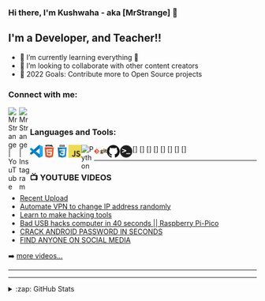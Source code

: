 ### Hi there, I'm Kushwaha - aka [MrStrange] 👋 

## I'm a Developer, and Teacher!!

- 🌱 I’m currently learning everything 🤣
- 👯 I’m looking to collaborate with other content creators
- 🥅 2022 Goals: Contribute more to Open Source projects

### Connect with me:

[<img align="left" alt="MrStrange | YouTube" width="22px" src="https://cdn.jsdelivr.net/npm/simple-icons@v3/icons/youtube.svg" />][youtube]
[<img align="left" alt="MrStrange | Instagram" width="22px" src="https://cdn.jsdelivr.net/npm/simple-icons@v3/icons/instagram.svg" />][instagram]

<br />

### Languages and Tools:

[<img align="left" alt="Visual Studio Code" width="26px" src="https://raw.githubusercontent.com/github/explore/80688e429a7d4ef2fca1e82350fe8e3517d3494d/topics/visual-studio-code/visual-studio-code.png" />]
[<img align="left" alt="HTML5" width="26px" src="https://raw.githubusercontent.com/github/explore/80688e429a7d4ef2fca1e82350fe8e3517d3494d/topics/html/html.png" />]
[<img align="left" alt="CSS3" width="26px" src="https://raw.githubusercontent.com/github/explore/80688e429a7d4ef2fca1e82350fe8e3517d3494d/topics/css/css.png" />]
[<img align="left" alt="JavaScript" width="26px" src="https://raw.githubusercontent.com/github/explore/80688e429a7d4ef2fca1e82350fe8e3517d3494d/topics/javascript/javascript.png" />]
[<img align="left" alt="Python" width="26px" src="https://raw.githubusercontent.com/jmnote/z-icons/master/svg/python.svg" />]
[<img align="left" alt="Git" width="26px" src="https://raw.githubusercontent.com/github/explore/80688e429a7d4ef2fca1e82350fe8e3517d3494d/topics/git/git.png" />]
[<img align="left" alt="GitHub" width="26px" src="https://raw.githubusercontent.com/github/explore/78df643247d429f6cc873026c0622819ad797942/topics/github/github.png" />]
[<img align="left" alt="Terminal" width="26px" src="https://raw.githubusercontent.com/github/explore/80688e429a7d4ef2fca1e82350fe8e3517d3494d/topics/terminal/terminal.png" />]
<br />

---

### 📺 YOUTUBE VIDEOS

<!-- YOUTUBE:START -->
- [Recent Upload](https://youtu.be/kmAb67EMhbA)
- [Automate VPN to change IP address randomly](https://youtu.be/poaEIGKvAmw)
- [Learn to make hacking tools](https://youtu.be/WVXE-DM8UNs)
- [Bad USB hacks computer in 40 seconds || Raspberry Pi-Pico](https://youtu.be/NZASumkG6M8)
- [CRACK ANDROID PASSWORD IN SECONDS](https://youtu.be/CtaQTDfTqxA)
- [FIND ANYONE ON SOCIAL MEDIA](https://youtu.be/Ktiy6bl_B9I)
<!-- YOUTUBE:END -->

➡️ [more videos...](https://www.youtube.com/c/STRANGELEARNINGSs)

---

---


<details>
  <summary>:zap: GitHub Stats</summary>

  <img align="left" alt="Strange's GitHub Stats" src="https://github-readme-stats.vercel.app/api?username=EnriqueStrange)](https://github.com/anuraghazra/github-readme-stats />
[![Anurag's GitHub stats](https://github-readme-stats.vercel.app/api?username=EnriqueStrange)](https://github.com/anuraghazra/github-readme-stats)
</details>




[youtube]: https://www.youtube.com/c/STRANGELEARNINGSs
[instagram]: https://www.instagram.com/strange_learnings_
